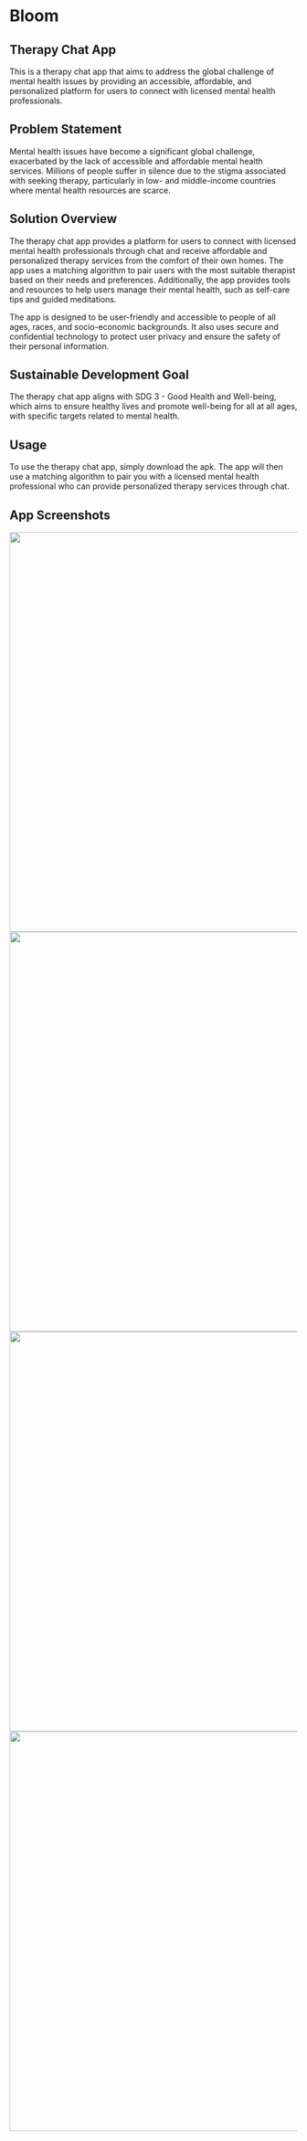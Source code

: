 # Bloom
## Therapy Chat App
This is a therapy chat app that aims to address the global challenge of mental health issues by providing an accessible, affordable, and personalized platform for users to connect with licensed mental health professionals.

## Problem Statement
Mental health issues have become a significant global challenge, exacerbated by the lack of accessible and affordable mental health services. Millions of people suffer in silence due to the stigma associated with seeking therapy, particularly in low- and middle-income countries where mental health resources are scarce.

## Solution Overview
The therapy chat app provides a platform for users to connect with licensed mental health professionals through chat and receive affordable and personalized therapy services from the comfort of their own homes. The app uses a matching algorithm to pair users with the most suitable therapist based on their needs and preferences. Additionally, the app provides tools and resources to help users manage their mental health, such as self-care tips and guided meditations.

The app is designed to be user-friendly and accessible to people of all ages, races, and socio-economic backgrounds. It also uses secure and confidential technology to protect user privacy and ensure the safety of their personal information.

## Sustainable Development Goal
The therapy chat app aligns with SDG 3 - Good Health and Well-being, which aims to ensure healthy lives and promote well-being for all at all ages, with specific targets related to mental health.

## Usage
To use the therapy chat app, simply download the apk. The app will then use a matching algorithm to pair you with a licensed mental health professional who can provide personalized therapy services through chat.

## App Screenshots
<div>
<img src="https://user-images.githubusercontent.com/88205492/229208608-cb7913ff-2fe1-4181-a84f-518b03500ae0.png" height="700">
<img src="https://user-images.githubusercontent.com/88205492/229209951-84611743-a19f-4e93-af70-39f443bb2aa8.png" height="700">
<img src="https://user-images.githubusercontent.com/88205492/229210043-634f1e0b-d345-4f34-9488-731f9d227513.png" height="700">
<img src="https://user-images.githubusercontent.com/88205492/229212825-98c36e3c-4abd-4821-9941-7acc12e29ba2.png" height="700">
</div>





